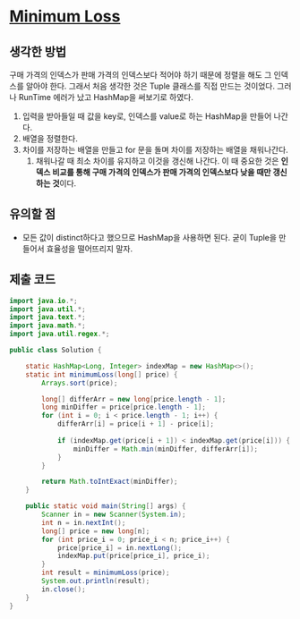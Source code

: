 # [Minimum Loss](https://www.hackerrank.com/challenges/minimum-loss/problem)

## 생각한 방법
구매 가격의 인덱스가 판매 가격의 인덱스보다 적어야 하기 때문에 정렬을 해도 그 인덱스를 알아야 한다. 그래서 처음 생각한 것은 Tuple 클래스를 직접 만드는 것이었다. 그러나 RunTime 에러가 났고 HashMap을 써보기로 하였다.

1. 입력을 받아들일 때 값을 key로, 인덱스를 value로 하는 HashMap을 만들어 나간다.
2. 배열을 정렬한다.
3. 차이를 저장하는 배열을 만들고 for 문을 돌며 차이를 저장하는 배열을 채워나간다.
    1. 채워나갈 때 최소 차이를 유지하고 이것을 갱신해 나간다. 이 때 중요한 것은 **인덱스 비교를 통해 구매 가격의 인덱스가 판매 가격의 인덱스보다 낮을 때만 갱신하는 것**이다.

## 유의할 점
- 모든 값이 distinct하다고 했으므로 HashMap을 사용하면 된다. 굳이 Tuple을 만들어서 효율성을 떨어뜨리지 말자.

## 제출 코드
``` java
import java.io.*;
import java.util.*;
import java.text.*;
import java.math.*;
import java.util.regex.*;

public class Solution {

    static HashMap<Long, Integer> indexMap = new HashMap<>();    
    static int minimumLoss(long[] price) {
        Arrays.sort(price);

        long[] differArr = new long[price.length - 1];
        long minDiffer = price[price.length - 1];
        for (int i = 0; i < price.length - 1; i++) {
            differArr[i] = price[i + 1] - price[i];
            
            if (indexMap.get(price[i + 1]) < indexMap.get(price[i])) {
                minDiffer = Math.min(minDiffer, differArr[i]);
            }
        }

        return Math.toIntExact(minDiffer);
    }

    public static void main(String[] args) {
        Scanner in = new Scanner(System.in);
        int n = in.nextInt();
        long[] price = new long[n];
        for (int price_i = 0; price_i < n; price_i++) {
            price[price_i] = in.nextLong();
            indexMap.put(price[price_i], price_i);
        }
        int result = minimumLoss(price);
        System.out.println(result);
        in.close();
    }
}
```